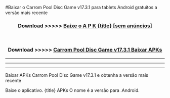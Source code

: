 #Baixar o Carrom Pool Disc Game v17.3.1   para tablets Android gratuitos a versão mais recente


<div align="center">
<h3>Download >>>>> <a href="https://pt-web.web.app/?pt= {title}">Baixe o A P K {title} [sem anúncios]</a></h3><br>

<h3>Download >>>>> <a href="https://pt-web.web.app/?pt= {title}">Carrom Pool Disc Game v17.3.1  Baixar APKs</a></h3>
</div>

----------------------------------------------------------

----------------------------------------------------------

----------------------------------------------------------

Baixar APKs Carrom Pool Disc Game v17.3.1  e obtenha a versão mais recente

Baixe o aplicativo. {title} APKs O nome é a versão para .Android.


